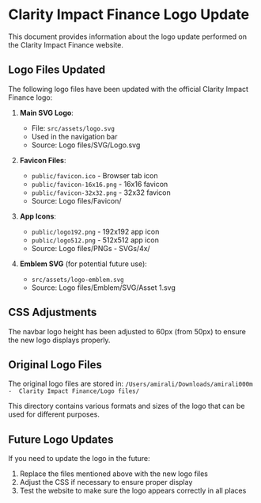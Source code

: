 # Clarity Impact Finance Logo Update

This document provides information about the logo update performed on the Clarity Impact Finance website.

## Logo Files Updated

The following logo files have been updated with the official Clarity Impact Finance logo:

1. **Main SVG Logo**: 
   - File: `src/assets/logo.svg`
   - Used in the navigation bar
   - Source: Logo files/SVG/Logo.svg

2. **Favicon Files**:
   - `public/favicon.ico` - Browser tab icon
   - `public/favicon-16x16.png` - 16x16 favicon
   - `public/favicon-32x32.png` - 32x32 favicon
   - Source: Logo files/Favicon/

3. **App Icons**:
   - `public/logo192.png` - 192x192 app icon
   - `public/logo512.png` - 512x512 app icon
   - Source: Logo files/PNGs - SVGs/4x/

4. **Emblem SVG** (for potential future use):
   - `src/assets/logo-emblem.svg`
   - Source: Logo files/Emblem/SVG/Asset 1.svg

## CSS Adjustments

The navbar logo height has been adjusted to 60px (from 50px) to ensure the new logo displays properly.

## Original Logo Files

The original logo files are stored in:
`/Users/amirali/Downloads/amirali000m -  Clarity Impact Finance/Logo files/`

This directory contains various formats and sizes of the logo that can be used for different purposes.

## Future Logo Updates

If you need to update the logo in the future:

1. Replace the files mentioned above with the new logo files
2. Adjust the CSS if necessary to ensure proper display
3. Test the website to make sure the logo appears correctly in all places 